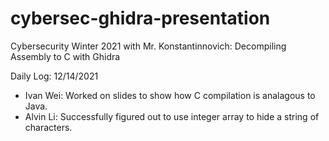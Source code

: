 # cybersec-ghidra-presentation
Cybersecurity Winter 2021 with Mr. Konstantinnovich: Decompiling Assembly to C with Ghidra

Daily Log:
12/14/2021
- Ivan Wei: Worked on slides to show how C compilation is analagous to Java.
- Alvin Li: Successfully figured out to use integer array to hide a string of characters.
